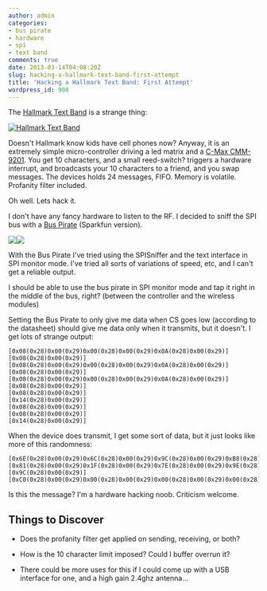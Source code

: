 ```yaml
---
author: admin
categories:
- bus pirate
- hardware
- spi
- text band
comments: true
date: 2013-03-14T04:08:20Z
slug: hacking-a-hallmark-text-band-first-attempt
title: 'Hacking a Hallmark Text Band: First Attempt'
wordpress_id: 908
---
```


The [Hallmark Text Band](http://www.textbands.com/) is a strange thing:

[![Hallmark Text Band](/uploads/P3130076-300x235.jpg)](/uploads/P3130076.jpg)

Doesn't Hallmark know kids have cell phones now?
Anyway, it is an extremely simple micro-controller driving a led matrix and a [C-Max CMM-9201](http://www.c-max.com.hk/en/technology/rfcomm/2_4g_trans_ic). You get 10 characters, and a small reed-switch? triggers a hardware interrupt, and broadcasts your 10 characters to a friend, and you swap messages. The devices holds 24 messages, FIFO. Memory is volatile. Profanity filter included.

Oh well. Lets hack it.

I don't have any fancy hardware to listen to the RF. I decided to sniff the SPI bus with a [Bus Pirate](http://dangerousprototypes.com/docs/Bus_Pirate) (Sparkfun version).

[![](/uploads/P3130078-300x224.jpg)](/uploads/P3130078.jpg)[![](/uploads/P3130081-300x300.jpg)](/uploads/P3130081.jpg)

With the Bus Pirate I've tried using the SPISniffer and the text interface in SPI monitor mode. I've tried all sorts of variations of speed, etc, and I can't get a reliable output.

I should be able to use the bus pirate in SPI monitor mode and tap it right in the middle of the bus, right? (between the controller and the wireless modules)

Setting the Bus Pirate to only give me data when CS goes low (according to the datasheet) should give me data only when it transmits, but it doesn't. I get lots of strange output:

    
    [0x08(0x28)0x00(0x29)0x00(0x28)0x00(0x29)0x0A(0x28)0x00(0x29)]
    [0x08(0x28)0x00(0x29)]
    [0x08(0x28)0x00(0x29)0x00(0x28)0x00(0x29)0x0A(0x28)0x00(0x29)]
    [0x08(0x28)0x00(0x29)]
    [0x08(0x28)0x00(0x29)0x00(0x28)0x00(0x29)0x0A(0x28)0x00(0x29)]
    [0x08(0x28)0x00(0x29)]
    [0x08(0x28)0x00(0x29)]
    [0x14(0x28)0x00(0x29)]
    [0x08(0x28)0x00(0x29)]
    [0x08(0x28)0x00(0x29)]
    [0x14(0x28)0x00(0x29)]


When the device does transmit, I get some sort of data, but it just looks like more of this randomness:

    
    [0x6E(0x28)0x00(0x29)0x6C(0x28)0x00(0x29)0x9C(0x28)0x00(0x29)0xB8(0x28)0x00(0x29)0x10(0x28)0x00(0x29)]
    [0x81(0x28)0x00(0x29)0x1F(0x28)0x00(0x29)0x7E(0x28)0x00(0x29)0x9E(0x28)0x00(0x29)0x9E(0x28)0x00(0x29)0x3F(0x28)0x00(0x29)0x1B(0x28)0x00(0x29)0xB8(0x28)0x00(0x29)0xAA(0x28)0x00(0x29)0xAA(0x28)0x00(0x29)0xAB(0x28)0x00(0x29)0xFE(0x28)0x00(0x29)0xAB(0x28)0x00(0x29)0xF8(0x28)0x00(0x29)0xAB(0x28)0x00(0x29)0x55(0x28)0x00(0x29)0x55(0x28)0x00(0x29)0x55(0x28)0x00(0x29)0x55(0x28)0x00(0x29)0x55(0x28)0x00(0x29)0x55(0x28)0x00(0x29)0x55(0x28)0x00(0x29)0x55(0x28)0x00(0x29)0x55(0x28)0x00(0x29)0x55(0x28)0x00(0x29)0x55(0x28)0x00(0x29)0x55(0x28)0x00(0x29)0x55(0x28)0x00(0x29)0x55(0x28)0x00(0x29)0x55(0x28)0x00(0x29)0x55(0x28)0x00(0x29)0x55(0x28)0x00(0x29)]
    [0x9C(0x28)0x00(0x29)]
    [0xC0(0x28)0x00(0x29)0x00(0x28)0x00(0x29)0x00(0x28)0x00(0x29)0x00(0x28)0x00(0x29)0x00(0x28)0x00(0x29)0x00(0x28)0x00(0x29)0x00(0x28)0x00(0x29)0x00(0x28)0x00(0x29)0x00(0x28)0x00(0x29)0x00(0x28)0x00(0x29)0x00(0x28)0x00(0x29)0x00(0x28)0x00(0x29)0x00(0x28)0x00(0x29)0x00(0x28)0x00(0x29)]


Is this the message? I'm a hardware hacking noob. Criticism welcome.


## Things to Discover





	
  * Does the profanity filter get applied on sending, receiving, or both?

	
  * How is the 10 character limit imposed? Could I buffer overrun it?

	
  * There could be more uses for this if I could come up with a USB interface for one, and a high gain 2.4ghz antenna...



